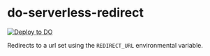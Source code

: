 # do-serverless-redirect

[![Deploy to DO](https://www.deploytodo.com/do-btn-blue.svg)](https://cloud.digitalocean.com/apps/new?repo=https://github.com/Zozman/do-serverless-redirect/tree/master)

Redirects to a url set using the `REDIRECT_URL` environmental variable.

